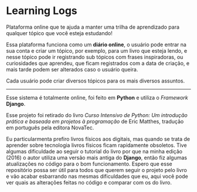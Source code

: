 # Learning Logs

Plataforma online que te ajuda a manter uma trilha de aprendizado para qualquer tópico que você esteja estudando!

Essa plataforma funciona como um **diário online**, o usuário pode entrar na sua conta e criar um tópico, por exemplo, para um livro que esteja lendo, e nesse tópico pode ir registrando sub tópicos com frases inspiradoras, ou curiosidades que aprendeu, que ficam registrados com a data de criação, e mais tarde podem ser alterados caso o usuário queira.

Cada usuário pode criar diversos tópicos para os mais diversos assuntos.

---

Esse sistema é totalmente online, foi feito em **Python** e utiliza o *Framework* **Django**.

Esse projeto foi retirado do livro *Curso Intensivo de Python: Um introdução prática e baseada em projetos à programação* de Eric Matthes, tradução em português pela editora NovaTec.

Eu particularmenta prefiro livros físicos aos digitais, mas quando se trata de aprender sobre tecnologia livros físicos ficam rapidamente obsoletos. Tive algumas dificuldade ao seguir o tutorial do livro por que na minha edição (2016) o autor utiliza uma versão mais antiga do **Django**, então fiz algumas atualizações no código para o bom funcionamento. Espero que esse repositório possa ser útil para todos que querem seguir o projeto pelo livro e vão acabar esbarrando nas mesmas dificuldades que eu, aqui você pode ver quais as alterações feitas no código e comparar com os do livro.
